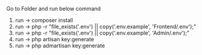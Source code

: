 Go to Folder and run below command
1.  run -> composer install
2.  run -> php -r "file_exists('.env') || copy('.env.example', 'Frontend/.env');"
3.  run -> php -r "file_exists('.env') || copy('.env.example', 'Admin/.env');"
4.  run -> php artisan key:generate
5.  run -> php admartisan key:generate


